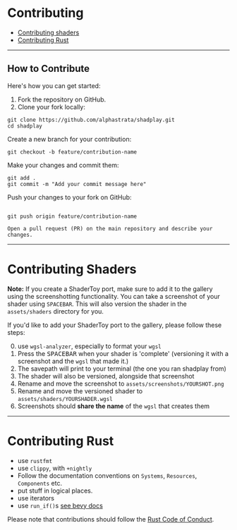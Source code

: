 # Contributing

- [Contributing shaders](#contributing-shaders)
- [Contributing Rust](#contributing-rust)

______________________________________________________________________

## How to Contribute

Here's how you can get started:

1. Fork the repository on GitHub.
1. Clone your fork locally:

```shell
git clone https://github.com/alphastrata/shadplay.git
cd shadplay
```

Create a new branch for your contribution:

```shell
git checkout -b feature/contribution-name
```

Make your changes and commit them:

```shell
git add .
git commit -m "Add your commit message here"
```

Push your changes to your fork on GitHub:

```shell

git push origin feature/contribution-name

Open a pull request (PR) on the main repository and describe your changes.

```

______________________________________________________________________

# Contributing Shaders

**Note:** If you create a ShaderToy port, make sure to add it to the gallery using the screenshotting functionality. You can take a screenshot of your shader using `SPACEBAR`. This will also version the shader in the `assets/shaders` directory for you.

If you'd like to add your ShaderToy port to the gallery, please follow these steps:

0. use `wgsl-analyzer`, especially to format your `wgsl`
1. Press the <kbd>SPACEBAR</kbd> when your shader is 'complete' (versioning it with a screenshot and the `wgsl` that made it.)
1. The savepath will print to your terminal (the one you ran shadplay from)
1. The shader will also be versioned, alongside that screenshot
1. Rename and move the screenshot to `assets/screenshots/YOURSHOT.png`
1. Rename and move the versioned shader to `assets/shaders/YOURSHADER.wgsl`
1. Screenshots should **share the name** of the `wgsl` that creates them

______________________________________________________________________

# Contributing Rust

- use `rustfmt`
- use `clippy`, with `+nightly`
- Follow the documentation conventions on `Systems`, `Resources`, `Components` etc.
- put stuff in logical places.
- use iterators
- use `run_if()`s [see bevy docs](https://docs.rs/bevy/latest/bevy/prelude/trait.IntoSystemConfigs.html#method.run_if)

Please note that contributions should follow the [Rust Code of Conduct](https://www.rust-lang.org/policies/code-of-conduct).
